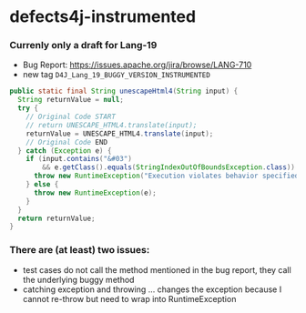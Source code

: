 # defects4j-instrumented

### Currenly only a draft for Lang-19

* Bug Report: https://issues.apache.org/jira/browse/LANG-710
* new tag `D4J_Lang_19_BUGGY_VERSION_INSTRUMENTED`

```java
public static final String unescapeHtml4(String input) {
  String returnValue = null;
  try {
    // Original Code START
    // return UNESCAPE_HTML4.translate(input);
    returnValue = UNESCAPE_HTML4.translate(input);
    // Original Code END
  } catch (Exception e) {
    if (input.contains("&#03")
        && e.getClass().equals(StringIndexOutOfBoundsException.class)) {
      throw new RuntimeException("Execution violates behavior specified in the bug report.");
    } else {
      throw new RuntimeException(e);
    }
  }
  return returnValue;
}
```

### There are (at least) two issues:

* test cases do not call the method mentioned in the bug report, they call the underlying buggy method
* catching exception and throwing … changes the exception because I cannot re-throw but need to wrap into RuntimeException
